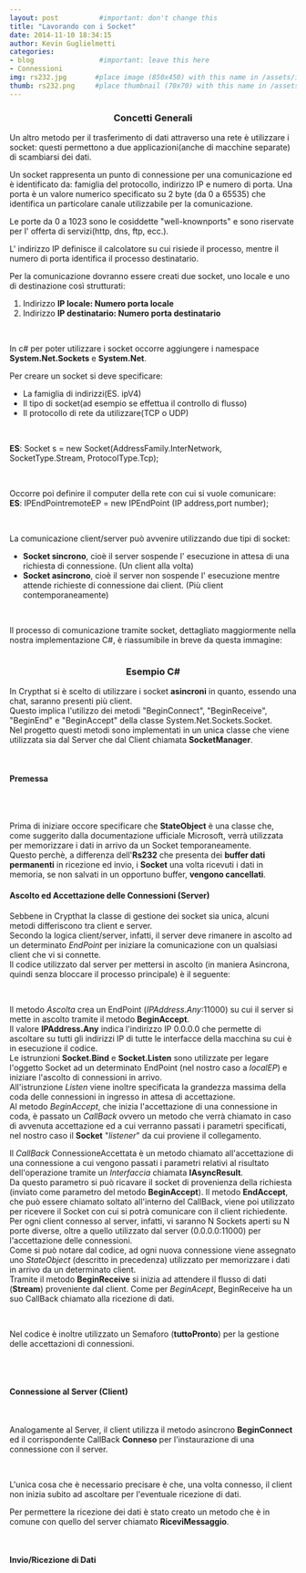```yaml
---
layout: post          #important: don't change this
title: "Lavorando con i Socket"
date: 2014-11-10 18:34:15
author: Kevin Guglielmetti
categories:
- blog                #important: leave this here
- Connessioni
img: rs232.jpg       #place image (850x450) with this name in /assets/img/blog/
thumb: rs232.png     #place thumbnail (70x70) with this name in /assets/img/blog/thumbs/
---
```

<center><h3> Concetti Generali </h3></center>
<p>Un altro metodo per il trasferimento di dati attraverso una rete è utilizzare i socket: questi permettono a due applicazioni(anche di macchine separate) di scambiarsi dei dati.</p>

<!--more-->
<p>Un socket rappresenta un punto di connessione per una comunicazione ed è identificato da: famiglia del protocollo, indirizzo IP e numero di porta. Una porta è un valore numerico specificato su 2 byte (da 0 a 65535) che identifica un particolare canale utilizzabile per la comunicazione.</p>

<p>Le porte da 0 a 1023 sono le cosiddette "well-knownports" e sono riservate per l' offerta di servizi(http, dns, ftp, ecc.).</p>
<p>L' indirizzo IP definisce il calcolatore su cui risiede il processo, mentre il numero di porta identifica il processo destinatario.</p>
<p>Per la comunicazione dovranno essere creati due socket, uno locale e uno di destinazione così strutturati:
	<ol>	
		<li>Indirizzo <b>IP locale: Numero porta locale</b>
		<li>Indirizzo <b>IP destinatario: Numero porta destinatario</b>
	</ol>
</p>
<br>

<p>In c# per poter utilizzare i socket occorre aggiungere i namespace <b>System.Net.Sockets</b> e <b>System.Net</b>.</p> 
<p>Per creare un socket si deve specificare: 
	<ul>
		<li>La famiglia di indirizzi(ES. ipV4)
		<li>Il tipo di socket(ad esempio se effettua il controllo di flusso)
		<li>Il protocollo di rete da utilizzare(TCP o UDP)
	</ul>
</p>
<br>
<p><b>ES</b>: Socket s = new Socket(AddressFamily.InterNetwork, SocketType.Stream, ProtocolType.Tcp);</p>
<br>

<p>Occorre poi definire il computer della rete con cui si vuole comunicare:<br>
	<b>ES</b>: IPEndPointremoteEP = new IPEndPoint (IP address,port number);
</p>
<br>

<p>La comunicazione client/server può avvenire utilizzando due tipi di socket:
	<ul>
		<li><b>Socket sincrono</b>, cioè il server sospende l' esecuzione in attesa di una richiesta di connessione. (Un client alla volta)
		<li><b>Socket asincrono</b>, cioè il server non sospende l' esecuzione mentre attende richieste di connessione dai client. (Più client contemporaneamente)
	</ul>
</p>
<br>
<p>Il processo di comunicazione tramite socket, dettagliato maggiormente nella nostra implementazione C#, è riassumibile in breve da questa immagine:	</p>
<img class="img-responsive" src="{{ "/assets/img/posts/processo-sockets.gif" | prepend: site.baseurl }}" alt="">
<br>

<center><h3> Esempio C# </h3></center>
<p>
	In Crypthat si è scelto di utilizzare i socket <b>asincroni</b> in quanto, essendo una chat, saranno presenti più client.<br>
	Questo implica l'utilizzo dei metodi "BeginConnect", "BeginReceive", "BeginEnd" e "BeginAccept" della classe System.Net.Sockets.Socket.<br>
	Nel progetto questi metodi sono implementati in un unica classe che viene utilizzata sia dal Server che dal Client chiamata <b>SocketManager</b>.<br>
</p>
<br>
<h4>Premessa</h4><br>
<script src="https://gist.github.com/artumino/f04441fa7c5001d1503b.js"></script><br>
<p>
	Prima di iniziare occore specificare che <b>StateObject</b> è una classe che, come suggerito dalla documentazione ufficiale Microsoft, verrà utilizzata per memorizzare i dati in arrivo da un Socket temporaneamente.<br> 
	Questo perchè, a differenza dell'<b>Rs232</b> che presenta dei <b>buffer dati permanenti</b> in ricezione ed invio, i <b>Socket</b> una volta ricevuti i dati in memoria, se non salvati in un opportuno buffer, <b>vengono cancellati</b>.
</p>
<h4>Ascolto ed Accettazione delle Connessioni (Server)</h4>
<p>
	Sebbene in Crypthat la classe di gestione dei socket sia unica, alcuni metodi differiscono tra client e server.<br>
	Secondo la logica client/server, infatti, il server deve rimanere in ascolto ad un determinato <i>EndPoint</i> per iniziare la comunicazione con un qualsiasi client che vi si connette.<br>
	Il codice utilizzato dal server per mettersi in ascolto (in maniera Asincrona, quindi senza bloccare il processo principale) è il seguente:<br>
</p>
<script src="https://gist.github.com/artumino/534454b0ece25ab7108d.js"></script><br>
<p>
	Il metodo <i>Ascolta</i> crea un EndPoint (<i>IPAddress.Any</i>:11000) su cui il server si mette in ascolto tramite il metodo <b>BeginAccept</b>.<br>
	Il valore <b>IPAddress.Any</b> indica l'indirizzo IP 0.0.0.0 che permette di ascoltare su tutti gli indirizzi IP di tutte le interfacce della macchina su cui è in esecuzione il codice.<br>
	Le istrunzioni <b>Socket.Bind</b> e <b>Socket.Listen</b> sono utilizzate per legare l'oggetto Socket ad un determinato EndPoint (nel nostro caso a <i>localEP</i>) e iniziare l'ascolto di connessioni in arrivo.<br>
	All'istrunzione <i>Listen</i> viene inoltre specificata la grandezza massima della coda delle connessioni in ingresso in attesa di accettazione.<br>
	Al metodo <i>BeginAccept</i>, che inizia l'accettazione di una connessione in coda, è passato un <i>CallBack</i> ovvero un metodo che verrà chiamato in caso di avvenuta accettazione ed a cui verranno passati i parametri specificati, nel nostro caso il <b>Socket</b> "<i>listener</i>" da cui proviene il collegamento.<br>
</p>
<script src="https://gist.github.com/artumino/d5cfda54719e847efd63.js"></script>
<p>
	Il <i>CallBack</i> ConnessioneAccettata è un metodo chiamato all'accettazione di una connessione a cui vengono passati i parametri relativi al risultato dell'operazione tramite un <i>Interfaccia</i> chiamata <b>IAsyncResult</b>.<br>
	Da questo parametro si può ricavare il socket di provenienza della richiesta (inviato come parametro del metodo <b>BeginAccept</b>). Il metodo <b>EndAccept</b>, che può essere chiamato soltato all'interno del CallBack, viene poi utilizzato per ricevere il Socket con cui si potrà comunicare con il client richiedente.<br>
	Per ogni client connesso al server, infatti, vi saranno N Sockets aperti su N porte diverse, oltre a quello utilizzato dal server (0.0.0.0:11000) per l'accettazione delle connessioni.<br>
	Come si può notare dal codice, ad ogni nuova connessione viene assegnato uno <i>StateObject</i> (descritto in precedenza) utilizzato per memorizzare i dati in arrivo da un determinato client.<br>
	Tramite il metodo <b>BeginReceive</b> si inizia ad attendere il flusso di dati (<b>Stream</b>) proveniente dal client. Come per <i>BeginAcept</i>, BeginReceive ha un suo CallBack chiamato alla ricezione di dati.<br>
</p>
<br>
<p>Nel codice è inoltre utilizzato un Semaforo (<b>tuttoPronto</b>) per la gestione delle accettazioni di connessioni.</p><br>
<br>
<h4>Connessione al Server (Client)</h4><br>
<p>Analogamente al Server, il client utilizza il metodo asincrono <b>BeginConnect</b> ed il corrispondente CallBack <b>Conneso</b> per l'instaurazione di una connessione con il server.</p>
<script src="https://gist.github.com/artumino/1dcada56ba3c6c2d0257.js"></script><br>
<p>L'unica cosa che è necessario precisare è che, una volta connesso, il client non inizia subito ad ascoltare per l'eventuale ricezione di dati.</p>
<p>Per permettere la ricezione dei dati è stato creato un metodo che è in comune con quello del server chiamato <b>RiceviMessaggio</b>.</p>
<br>
<h4>Invio/Ricezione di Dati</h4><br>

<!--Annotazioni:
-Per trasferire degli array di bytes senza che questi vengano modificati dell’ Encoding si deve utilizzare una stringa Base64. !-->


